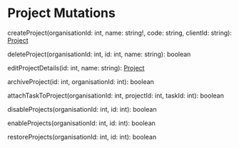 # Project Mutations

createProject(organisationId: int, name: string!, code: string, clientId: string): [Project](schema/objects/project.md)

deleteProject(organisationId: int, id: int, name: string): boolean

editProjectDetails(id: int, name: string): [Project](schema/objects/project.md)

archiveProject(id: int, organisationId: int): boolean

attachTaskToProject(organisationId: int, projectId: int, taskId: int): boolean

disableProjects(organisationId: int, id: int): boolean

enableProjects(organisationId: int, id: int): boolean

restoreProjects(organisationId: int, id: int): boolean